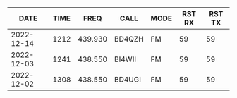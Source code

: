 |DATE|TIME|FREQ|CALL|MODE|RST RX|RST TX|
|-|-|-|-|-|-|-|
|2022-12-14|1212|439.930|BD4QZH|FM|59|59|
|2022-12-03|1241|438.550|BI4WII|FM|59|59|
|2022-12-02|1308|438.550|BD4UGI|FM|59|59|
